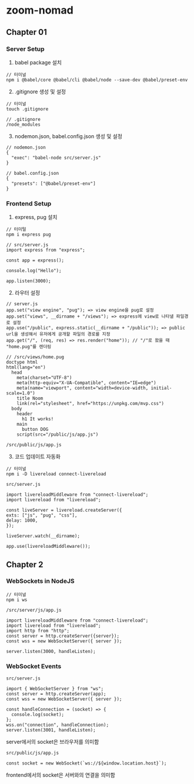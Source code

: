 <!-- @format -->

# zoom-nomad

## Chapter 01
### Server Setup

1. babel package 설치

```
// 터미널
npm i @babel/core @babel/cli @babel/node --save-dev @babel/preset-env
```

2. .gitignore 생성 및 설정

```
// 터미널
touch .gitignore
```

```
// .gitignore
/node_modules
```

3. nodemon.json, babel.config.json 생성 및 설정

```
// nodemon.json
{
  "exec": "babel-node src/server.js"
}
```

```
// babel.config.json
{
  "presets": ["@babel/preset-env"]
}
```

### Frontend Setup

1. express, pug 설치

```
// 터미털
npm i express pug
```

```
// src/server.js
import express from "express";

const app = express();

console.log("Hello");

app.listen(3000);
```

2. 라우터 설정

```
// server.js
app.set("view engine", "pug"); => view engine을 pug로 설정
app.set("views", __dirname + "/views"); => express에 view로 나타낼 파일경로 설정
app.use("/public", express.static(__dirname + "/public")); => public url을 생성해서 유저에게 공개할 파일의 경로를 지정
app.get("/", (req, res) => res.render("home")); // "/"로 왔을 때 "home.pug"를 렌더링
```

```
// /src/views/home.pug
doctype html
html(lang="en")
  head
    meta(charset="UTF-8")
    meta(http-equiv="X-UA-Compatible", content="IE=edge")
    meta(name="viewport", content="width=device-width, initial-scale=1.0")
    title Noom
    link(rel="stylesheet", href="https://unpkg.com/mvp.css")
  body
    header
      h1 It works!
    main
      button DOG
    script(src="/public/js/app.js")
```

```
/src/public/js/app.js
```

3. 코드 업데이트 자동화

```
// 터미널
npm i -D livereload connect-livereload
```

```
src/server.js

import livereloadMiddleware from "connect-livereload";
import livereload from "livereload";

const liveServer = livereload.createServer({
exts: ["js", "pug", "css"],
delay: 1000,
});

liveServer.watch(__dirname);

app.use(livereloadMiddleware());
```

## Chapter 2

### WebSockets in NodeJS

```
// 터미널
npm i ws
```

```
/src/server/js/app.js

import livereloadMiddleware from "connect-livereload";
import livereload from "livereload";
import http from "http";
const server = http.createServer({server});
const wss = new WebSocketServer({ server });

server.listen(3000, handleListen);
```

### WebSocket Events

```
src/server.js

import { WebSocketServer } from "ws";
const server = http.createServer(app);
const wss = new WebSocketServer({ server });

const handleConnection = (socket) => {
  console.log(socket);
};
wss.on("connection", handleConnection);
server.listen(3001, handleListen);
```
server에서의 socket은 브라우저를 의미함

```
src/public/js/app.js

const socket = new WebSocket(`ws://${window.location.host}`);
```
frontend에서의  socket은 서버와의 연결을 의미함